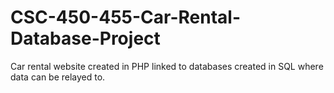 # CSC-450-455-Car-Rental-Database-Project
Car rental website created in PHP linked to databases created in SQL where data can be relayed to. 

